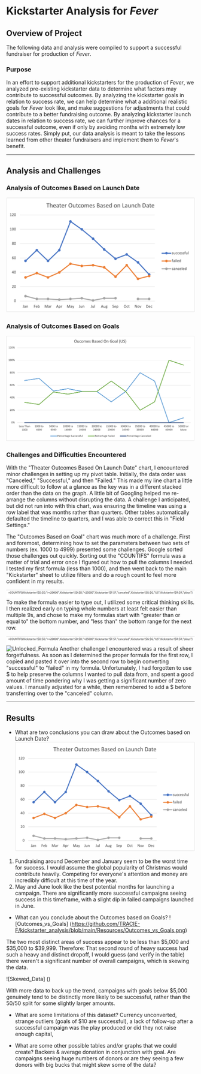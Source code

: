 # Kickstarter Analysis for *Fever*

## Overview of Project
The following data and analysis were compiled to support a successful fundraiser for production of *Fever*. 

### Purpose
In an effort to support additional kickstarters for the production of *Fever*, we analyzed pre-existing kickstarter data to determine what factors may contribute to successful outcomes. By analyzing the kickstarter goals in relation to success rate, we can help determine what a additional realistic goals for *Fever* look like, and make suggestions for adjustments that could contribute to a better fundraising outcome. By analyzing kickstarter launch dates in relation to success rate, we can further improve chances for a successful outcome, even if only by avoiding months with extremely low success rates. Simply put, our data analysis is meant to take the lessons learned from other theater fundraisers and implement them to *Fever*'s benefit.   

---
## Analysis and Challenges

### Analysis of Outcomes Based on Launch Date
![Theater_Outcomes_vs_Launch](https://github.com/TRACIE-F/kickstarter_analysis/blob/main/Resources/Theater_Outcomes_vs_Launch.png)


### Analysis of Outcomes Based on Goals
![Outcomes_vs_Goals](https://github.com/TRACIE-F/kickstarter_analysis/blob/main/Resources/Outcomes_vs_Goals.png)


### Challenges and Difficulties Encountered
With the "Theater Outcomes Based On Launch Date" chart, I encountered minor challenges in setting up my pivot table. Initially, the data order was "Canceled," "Successful," and then "Failed." This made my line chart a little more difficult to follow at a glance as the key was in a different stacked order than the data on the graph. A little bit of Googling helped me re-arrange the columns without disrupting the data. 
A challenge I anticipated, but did not run into with this chart, was ensuring the timeline was using a row label that was months rather than quarters. Other tables automatically defaulted the timeline to quarters, and I was able to correct this in "Field Settings."

The "Outcomes Based on Goal" chart was much more of a challenge. First and foremost, determining how to set the parameters between two sets of numbers (ex. 1000 to 4999) presented some challenges. Google sorted those challenges out quickly. Sorting out the "COUNTIFS" formula was a matter of trial and error once I figured out how to pull the columns I needed. I tested my first formula (less than 1000), and then went back to the main "Kickstarter" sheet to utilize filters and do a rough count to feel more confident in my results.

![Locked_Formula](https://github.com/TRACIE-F/kickstarter_analysis/blob/main/Resources/Locked%20Formula.png)
To make the formula easier to type out, I utilized some critical thinking skills. I then realized early on typing whole numbers at least felt easier than multiple 9s, and chose to make my formulas start with "greater than or equal to" the bottom number, and "less than" the bottom range for the next row.

![Locked_Formula](https://github.com/TRACIE-F/kickstarter_analysis/blob/main/Resources/Locked%20Formula.png)
![Unlocked_Formula]()
Another challenge I encountered was a result of sheer forgetfulness. As soon as I determined the proper formula for the first row, I copied and pasted it over into the second row to begin converting "successful" to "failed" in my formula. Unfortunately, I had forgotten to use $ to help preserve the columns I wanted to pull data from, and spent a good amount of time pondering why I was getting a significant number of zero values. I manually adjusted for a while, then remembered to add a $ before transferring over to the "canceled" column.

---
## Results

- What are two conclusions you can draw about the Outcomes based on Launch Date?
![Theater_Outcomes_vs_Launch](https://github.com/TRACIE-F/kickstarter_analysis/blob/main/Resources/Theater_Outcomes_vs_Launch.png)

1. Fundraising around December and January seem to be the worst time for success. I would assume the global popularity of Christmas would contribute heavily. Competing for everyone's attention and money are incredibly difficult at this time of the year.
2. May and June look like the best potential months for launching a campaign. There are significantly more successful campaigns seeing success in this timeframe, with a slight dip in failed campaigns launched in June.

- What can you conclude about the Outcomes based on Goals?
![Outcomes_vs_Goals] (https://github.com/TRACIE-F/kickstarter_analysis/blob/main/Resources/Outcomes_vs_Goals.png)

The two most distinct areas of success appear to be less than $5,000 and $35,000 to $39,999. Therefore:
That second round of heavy success had such a heavy and distinct dropoff, I would guess (and verify in the table) there weren't a significant number of overall campaigns, which is skewing the data.

![Skewed_Data] ()

With more data to back up the trend, campaigns with goals below $5,000 genuinely tend to be distinctly more likely to be successful, rather than the 50/50 split for some slightly larger amounts. 

- What are some limitations of this dataset?
Currency unconverted, strange outliers (goals of $10 are successful), a lack of follow-up after a successful campaign was the play produced or did they not raise enough capital, 

- What are some other possible tables and/or graphs that we could create?
Backers & average donation in conjunction with goal. Are campaigns seeing huge numbers of donors or are they seeing a few donors with big bucks that might skew some of the data?
